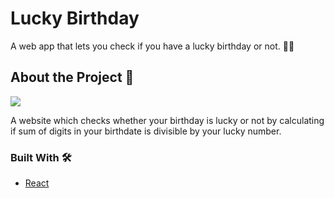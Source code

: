 # Lucky Birthday 

A web app that lets you check if you have a lucky birthday or not. 🎊🎊

## About the Project 📝

<img align="center" src="https://media.giphy.com/media/GbUwYzPa5YRPZghsBT/giphy.gif?cid=790b7611bd2834142b49461fd7fa1a07710b4eefc6943c62&rid=giphy.gif&ct=g"/>

A website which checks whether your birthday is lucky or not by calculating if sum of digits in your birthdate is divisible by your lucky number.

### Built With 🛠
* [React](https://reactjs.org/)
